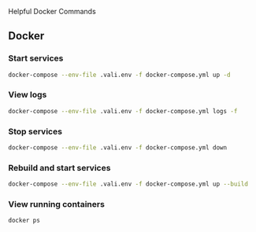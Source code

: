 Helpful Docker Commands

## Docker

### Start services
```bash
docker-compose --env-file .vali.env -f docker-compose.yml up -d
```

### View logs
```bash
docker-compose --env-file .vali.env -f docker-compose.yml logs -f
```

### Stop services
```bash
docker-compose --env-file .vali.env -f docker-compose.yml down
```

### Rebuild and start services
```bash
docker-compose --env-file .vali.env -f docker-compose.yml up --build
```

### View running containers
```bash
docker ps
```